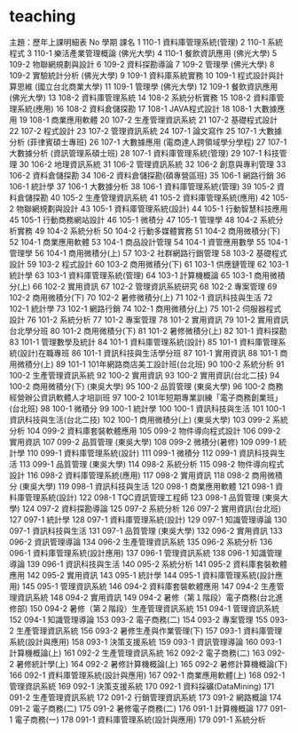 # teaching
主題：歷年上課明細表
No	學期	課名
1	110-1	資料庫管理系統(管理)
2	110-1	系統程式
3	110-1	樂活產業管理概論 (佛光大學)
4	110-1	餐飲資訊應用 (佛光大學)
5	109-2	物聯網規劃與設計
6	109-2	資料探勘導論
7	109-2	管理學 (佛光大學)
8	109-2	實驗統計分析 (佛光大學)
9	109-1	資料庫系統實務
10	109-1	程式設計與計算思維 (國立台北商業大學)
11	109-1	管理學 (佛光大學)
12	109-1	餐飲資訊應用 (佛光大學)
13	108-2	資料庫管理系統
14	108-2	系統分析實務
15	108-2	資料庫管理系統(應用)
16	108-2	資料倉儲探勘
17	108-1	JAVA程式設計
18	108-1	大數據應用
19	108-1	商業應用軟體
20	107-2	生產管理資訊系統
21	107-2	基礎程式設計
22	107-2	程式設計
23	107-2	管理資訊系統
24	107-1	論文寫作
25	107-1	大數據分析 (菲律賓碩士專班)
26	107-1	大數據應用 (電商達人跨領域學分學程)
27	107-1	大數據分析 (資訊管理系碩士班)
28	107-1	資料庫管理系統(管理)
29	107-1	科技管理
30	106-2	地理資訊系統
31	106-2	管理資訊系統
32	106-2	創意與專利管理
33	106-2	資料倉儲探勘
34	106-2	資料倉儲探勘(碩專營區班)
35	106-1	網路行銷
36	106-1	統計學
37	106-1	大數據分析
38	106-1	資料庫管理系統(管理)
39	105-2	資料倉儲探勘
40	105-2	生產管理資訊系統
41	105-2	資料庫管理系統(應用)
42	105-2	物聯網規劃與設計
43	105-1	資料庫管理系統(設計)
44	105-1	行動智慧科技應用
45	105-1	行動商務網站設計
46	105-1	微積分
47	105-1	管理學
48	104-2	系統分析實務
49	104-2	系統分析
50	104-2	行動多媒體實務
51	104-2	商用微積分(下)
52	104-1	商業應用軟體
53	104-1	商品設計管理
54	104-1	資管應用數學
55	104-1	管理學
56	104-1	商用微積分(上)
57	103-2	社群網路行銷管理
58	103-2	基礎程式設計
59	103-2	程式設計
60	103-2	商用微積分(下)
61	103-1	供應鏈管理
62	103-1	統計學
63	103-1	資料庫管理系統(管理)
64	103-1	計算機概論
65	103-1	商用微積分(上)
66	102-2	實用資訊
67	102-2	管理資訊系統研究
68	102-2	專案管理
69	102-2	商用微積分(下)
70	102-2	暑修微積分(上)
71	102-1	資訊科技與生活
72	102-1	統計學
73	102-1	網路行銷
74	102-1	商用微積分(上)
75	101-2	伺服器程式設計
76	101-2	系統分析
77	101-2	專案管理
78	101-2	實用資訊
79	101-2	實用資訊台北學分班
80	101-2	商用微積分(下)
81	101-2	暑修微積分(上)
82	101-1	資料探勘
83	101-1	管理數學及統計
84	101-1	資料庫管理系統(設計)
85	101-1	資料庫管理系統(設計)在職專班
86	101-1	資訊科技與生活學分班
87	101-1	實用資訊
88	101-1	商用微積分(上)
89	101-1	101年網路商店美工設計班(台北班)
90	100-2	系統分析
91	100-2	生產管理資訊系統
92	100-2	實用資訊
93	100-2	實用資訊(台北二技)
94	100-2	商用微積分(下)  (東吳大學)
95	100-2	品質管理  (東吳大學)
96	100-2	商務經營辦公資訊軟體人才培訓班
97	100-2	101年短期專業訓練「電子商務創業班」(台北班)
98	100-1	微積分
99	100-1	統計學
100	100-1	資訊科技與生活
101	100-1	資訊科技與生活(台北二技)
102	100-1	商用微積分(上) (東吳大學)
103	099-2	系統分析
104	099-2	資料庫套裝軟體應用
105	099-2	物件導向程式設計
106	099-2	實用資訊
107	099-2	品質管理 (東吳大學)
108	099-2	微積分(暑修)
109	099-1	統計學
110	099-1	資料庫管理系統(設計)
111	099-1	微積分
112	099-1	資訊科技與生活
113	099-1	品質管理 (東吳大學)
114	098-2	系統分析
115	098-2	物件導向程式設計
116	098-2	資料庫管理系統(應用)
117	098-2	實用資訊
118	098-2	商用微積分 (東吳大學)
119	098-1	資訊科技與生活
120	098-1	商業應用軟體
121	098-1	資料庫管理系統(設計)
122	098-1	TQC資訊管理工程師
123	098-1	品質管理 (東吳大學)
124	097-2	資料探勘導論
125	097-2	系統分析
126	097-2	實用資訊(台北班)
127	097-1	統計學
128	097-1	資料庫管理系統(設計)
129	097-1	知識管理導論
130	097-1	資訊科技與生活
131	097-1	品質管理 (東吳大學)
132	096-2	實用資訊
133	096-2	資訊管理導論
134	096-2	生產管理資訊系統
135	096-2	系統分析
136	096-1	資料庫管理系統(設計應用)
137	096-1	管理資訊系統
138	096-1	知識管理導論
139	096-1	資訊科技與生活
140	095-2	系統分析
141	095-2	資料庫套裝軟體應用
142	095-2	實用資訊
143	095-1	統計學
144	095-1	資料庫管理系統(設計應用)
145	095-1	管理資訊系統
146	094-2	資料庫套裝軟體應用
147	094-2	生產管理資訊系統
148	094-2	實用資訊
149	094-2	暑修（第１階段）電子商務(台北進修部)
150	094-2	暑修（第２階段）生產管理資訊系統
151	094-1	管理資訊系統
152	094-1	知識管理導論
153	093-2	電子商務(二)
154	093-2	專案管理
155	093-2	生產管理資訊系統
156	093-2	暑修生產與作業管理(下)
157	093-1	資料庫管理系統(設計與應用)
158	093-1	決策支援系統
159	093-1	資訊管理導論
160	093-1	計算機概論(上)
161	092-2	生產管理資訊系統
162	092-2	電子商務(二)
163	092-2	暑修統計學(上)
164	092-2	暑修計算機概論(上)
165	092-2	暑修計算機概論(下)
166	092-1	資料庫管理系統(設計與應用)
167	092-1	商業應用軟體(上)
168	092-1	管理資訊系統
169	092-1	決策支援系統
170	092-1	資料採礦(DataMining)
171	091-2	生產管理資訊系統
172	091-2	行銷管理資訊系統
173	091-2	網路概論
174	091-2	電子商務(二)
175	091-2	暑修電子商務(二)
176	091-1	計算機概論
177	091-1	電子商務(一)
178	091-1	資料庫管理系統(設計與應用)
179	091-1	系統分析
